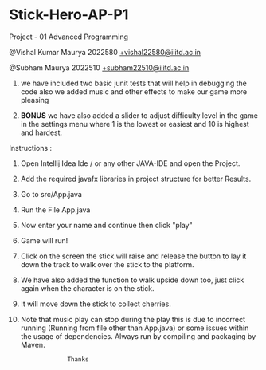 # Stick-Hero-AP-P1

Project - 01 Advanced Programming

@Vishal Kumar Maurya 2022580  +vishal22580@iiitd.ac.in

@Subham Maurya 2022510  +subham22510@iiitd.ac.in

1. we have included two basic junit tests that will help in debugging the code also
 	we added music and other effects to make our game more pleasing

2. **BONUS** we have also added a slider to adjust difficulty level in the game in the settings menu
	where 1 is the lowest or easiest and 10 is highest and hardest.


Instructions :
1. Open Intellij Idea Ide / or any other JAVA-IDE and open the Project.
2. Add the required javafx libraries in project structure for better Results.
3. Go to src/App.java
4. Run the File App.java
5. Now enter your name and continue then click "play"
6. Game will run!
7. Click on the screen the stick will raise and release the button to lay it down the track to walk over the stick to the platform.
8. We have also added the function to walk upside down too, just click again when the character is on the stick.
9. It will move down the stick to collect cherries.
10. Note that music play can stop during the play this is due to incorrect running (Running from file other than App.java) or some issues within the usage of dependencies. Always run by compiling and packaging by Maven.


                     Thanks
